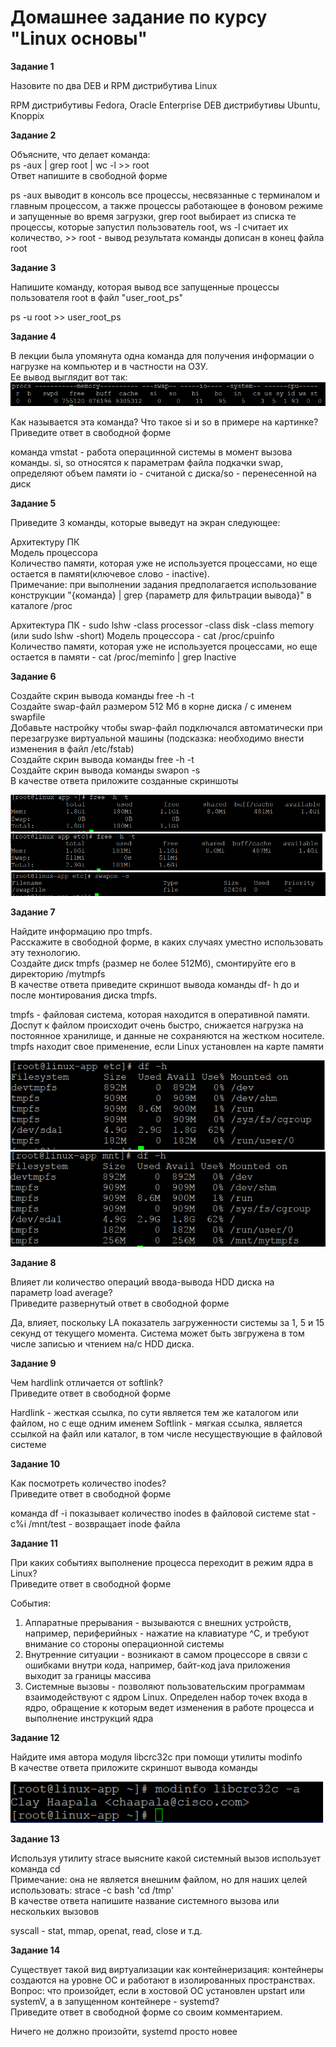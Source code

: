 # Домашнее задание по курсу "Linux основы"


**Задание 1**

Назовите по два DEB и RPM дистрибутива Linux

RPM дистрибутивы Fedora, Oracle Enterprise
DEB дистрибутивы Ubuntu, Knoppix

**Задание 2**

Объясните, что делает команда:  
ps -aux | grep root | wc -l >> root  
Ответ напишите в свободной форме

ps -aux выводит в консоль все процессы, несвязанные с терминалом и главным процессом, а также процессы работающее в фоновом режиме и запущенные во время загрузки, 
grep root выбирает из списка те процессы, которые запустил пользователь root, 
ws -l считает их количество, >> root - вывод результата команды дописан в конец файла root

**Задание 3**

Напишите команду, которая вывод все запущенные процессы пользователя root в файл "user_root_ps"

ps -u root >> user_root_ps

**Задание 4**

В лекции была упомянута одна команда для получения информации о нагрузке на компьютер и в частности на ОЗУ.  
Ее вывод выглядит вот так:  
![](/Picture/q1.png)

Как называется эта команда? Что такое si и so в примере на картинке?  
Приведите ответ в свободной форме

команда vmstat - работа операцинной системы в момент вызова команды.
si, so относятся к параметрам файла подкачки swap, определяют объем памяти io - считаной с диска/so - перенесенной на диск

**Задание 5**

Приведите 3 команды, которые выведут на экран следующее:  

Архитектуру ПК  
Модель процессора  
Количество памяти, которая уже не используется процессами, но еще остается в памяти(ключевое слово - inactive).  
Примечание: при выполнении задания предполагается использование конструкции "{команда} | grep {параметр для фильтрации вывода}" в каталоге /proc

Архитектура ПК - sudo lshw -class processor -class disk -class memory (или sudo lshw -short)
Модель процессора - cat /proc/cpuinfo
Количество памяти, которая уже не используется процессами, но еще остается в памяти - cat /proc/meminfo | grep Inactive

**Задание 6**

Создайте скрин вывода команды free -h -t  
Создайте swap-файл размером 512 Мб в корне диска / с именем swapfile  
Добавьте настройку чтобы swap-файл подключался автоматически при перезагрузке виртуальной машины (подсказка: необходимо внести изменения в файл /etc/fstab)  
Создайте скрин вывода команды free -h -t  
Создайте скрин вывода команды swapon -s  
В качестве ответа приложите созданные скриншоты

![](/Picture/q6_1.png)
![](/Picture/q6_2.png)
![](/Picture/q6_3.png)

**Задание 7**

Найдите информацию про tmpfs.  
Расскажите в свободной форме, в каких случаях уместно использовать эту технологию.  
Создайте диск tmpfs (размер не более 512Мб), смонтируйте его в директорию /mytmpfs  
В качестве ответа приведите скриншот вывода команды df- h до и после монтирования диска tmpfs.

tmpfs - файловая система, которая находится в оперативной памяти. Доспут к файлом происходит очень быстро,
снижается нагрузка на постоянное хранилище, и данные не сохраняются на жестком носителе.
tmpfs находит свое применение, если Linux установлен на карте памяти

![](/Picture/q7_1.png)
![](/Picture/q7_2.png)


**Задание 8**

Влияет ли количество операций ввода-вывода HDD диска на параметр load average?  
Приведите развернутый ответ в свободной форме

Да, влияет, поскольку LA показатель загруженности системы за 1, 5 и 15 секунд от текущего момента.
Система может быть звгружена в том числе записью и чтением на/с HDD диска. 


**Задание 9**

Чем hardlink отличается от softlink?  
Приведите ответ в свободной форме

Hardlink - жесткая ссылка, по сути является тем же каталогом или файлом, но с еще одним именем
Softlink - мягкая ссылка, является ссылкой на файл или каталог, в том числе несуществующие в файловой системе

**Задание 10**

Как посмотреть количество inodes?  
Приведите ответ в свободной форме

команда df -i показывает количество inodes в файловой системе
stat -c%i /mnt/test - возвращает inode файла

**Задание 11**

При каких событиях выполнение процесса переходит в режим ядра в Linux?  
Приведите ответ в свободной форме

События:
1. Аппаратные прерывания - вызываются с внешних устройств, например, периферийных - нажатие на клавиатуре ^C, 
и требуют внимание со стороны операционной системы
2. Внутренние ситуации - возникают в самом процессоре в связи с ошибками внутри кода, например, байт-код java приложения выходит за границы массива
3. Системные вызовы - позволяют пользовательским программам взаимодействуют с ядром Linux. 
Определен набор точек входа в ядро, обращение к которым ведет изменения в работе процесса и выполнение инструкций ядра 

**Задание 12**

Найдите имя автора модуля libcrc32c при помощи утилиты modinfo  
В качестве ответа приложите скриншот вывода команды

![](/Picture/q12.png)

**Задание 13**

Используя утилиту strace выясните какой системный вызов использует команда cd  
Примечание: она не является внешним файлом, но для наших целей использовать: strace -c bash 'cd /tmp'  
В качестве ответа напишите название системного вызова или нескольких вызовов

syscall - stat, mmap, openat, read, close и т.д.

**Задание 14**

Существует такой вид виртуализации как контейнеризация: контейнеры создаются на уровне ОС и работают в изолированных пространствах.  
Вопрос: что произойдет, если в хостовой ОС установлен upstart или systemV, а в запущенном контейнере - systemd?  
Приведите ответ в свободной форме со своим комментарием.

Ничего не должно произойти, systemd просто новее 
